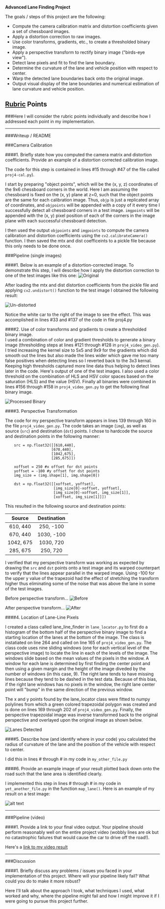 
**Advanced Lane Finding Project**

The goals / steps of this project are the following:

* Compute the camera calibration matrix and distortion coefficients given a set of chessboard images.
* Apply a distortion correction to raw images.
* Use color transforms, gradients, etc., to create a thresholded binary image.
* Apply a perspective transform to rectify binary image ("birds-eye view").
* Detect lane pixels and fit to find the lane boundary.
* Determine the curvature of the lane and vehicle position with respect to center.
* Warp the detected lane boundaries back onto the original image.
* Output visual display of the lane boundaries and numerical estimation of lane curvature and vehicle position.

[//]: # (Image References)

[image1]: ./examples/undistort_output.png "Undistorted"
[image2]: ./test_images/test1.jpg "Road Transformed"
[image3]: ./examples/binary_combo_example.jpg "Binary Example"
[image4]: ./examples/warped_straight_lines.jpg "Warp Example"
[image5]: ./examples/color_fit_lines.jpg "Fit Visual"
[image6]: ./examples/example_output.jpg "Output"
[video1]: ./project_video.mp4 "Video"

## [Rubric](https://review.udacity.com/#!/rubrics/571/view) Points
###Here I will consider the rubric points individually and describe how I addressed each point in my implementation.  

---
###Writeup / README

###Camera Calibration

####1. Briefly state how you computed the camera matrix and distortion coefficients. Provide an example of a distortion corrected calibration image.

The code for this step is contained in lines #15 through #47 of the file called `proj4-cal.py`).  

I start by preparing "object points", which will be the (x, y, z) coordinates of the 9x6 chessboard corners in the world. Here I am assuming the chessboard is fixed on the (x, y) plane at z=0, such that the object points are the same for each calibration image.  Thus, `objp` is just a replicated array of coordinates, and `objpoints` will be appended with a copy of it every time I successfully detect all chessboard corners in a test image.  `imgpoints` will be appended with the (x, y) pixel position of each of the corners in the image plane with each successful chessboard detection.  

I then used the output `objpoints` and `imgpoints` to compute the camera calibration and distortion coefficients using the `cv2.calibrateCamera()` function.  I then saved the mtx and dist coefficeints to a pickle file because this only needs to be done once.



###Pipeline (single images)

####1. Below is an example of a distortion-corrected image.
To demonstrate this step, I will describe how I apply the distortion correction to one of the test images like this one:
![Original](./images/test1.jpg)

After loading the mtx and dist distortion coefficients from the pickle file and applying `cv2.undistort()` function to the test image I obtained the following result:

![Un-distorted](./images/undistorted0.jpg)

 Notice the white car to the right of the image to see the effect.  This was accomplished in lines #33 and #137 of the code in file proj4.py 
 
####2. Use of color transforms and gradients to create a thresholded binary image.  
I used a combination of color and gradient thresholds to generate a binary image (thresholding steps at lines #121 through #128 in `proj4_video_gen.py`).  I tried increasing the kernel size to 5x5 and 9x9 for the gradients which did smooth out the lines but also made the lines wider which gave me too many false positives when detecting lines so I reverted back to the 3x3 kernal.  Keeping high thresholds captured more line data thus helping to detect lines later in the code.  Here's output of one of the test images. I also used a color threshold on the combination of HLS and HSV color spaces based on the saturation (HLS) and the value (HSV).  Finally all binaries were combined in lines #156 through #158 in `proj4_video_gen.py` to get the following final binary image. 

![Processed Binary](./images/bin2.jpg)

####3. Perspective Transformation

The code for my perspective transform appears in lines 139 through 160 in the file `proj4_video_gen.py`.  The code takes an image (`img`), as well as source (`src`) and destination (`dst`) points.  I chose to hardcode the source and destination points in the following manner:

```
    src = np.float32([[610,440], 
                     [670,440],
                     [1042,675],
                     [285,675]])
    
    xoffset = 250 #x offset for dst points                          
    yoffset = -100 #y offset for dst points
    img_size = (img.shape[1], img.shape[0])    
        
    dst = np.float32([[xoffset, yoffset], 
                      [img_size[0]-xoffset, yoffset], 
                      [img_size[0]-xoffset, img_size[1]], 
                      [xoffset, img_size[1]]])

```
This resulted in the following source and destination points:

| Source        | Destination   | 
|:-------------:|:-------------:| 
| 610, 440      | 250, -100     | 
| 670, 440      | 1030, -100    |
| 1042, 675     | 1030, 720     |
| 285, 675      | 250, 720      |

I verified that my perspective transform was working as expected by drawing the `src` and `dst` points onto a test image and its warped counterpart to verify that the lines appear parallel in the warped image.  Using -100 for the upper y value of the trapezoid had the effect of stretching the transform higher thus eliminating some of the noise that was above the lane in some of the test images.

Before perspective transform...
![Before](./images/bin4.jpg)

After perspective transform...
![After](./images/warped4.jpg)


####4. Location of Lane-Line Pixels


I created a class called lane_line_finder in `lane_locator.py` to first do a histogram of the bottom half of the perspective binary image to find a starting location of the lanes at the bottom of the image. The class is instatiated on line 264 and called on line 165 of `proj4_video_gen.py`. The class code uses nine sliding windows (one for each vertical level of the perspective image) to locate the line in each of the levels of the image.  The windows slide based on the mean values of the pixels in the window.  A window for each lane is determined by first finding the center point and then using a given margin and the height of the image diveded by the number of windows (in this case, 9).  The right lane tends to have missing lines because they tend to be dashed in the test data. Because of this bias, if the right lane windows has no pixels in the window, the right lane center point will "bump" in the same direction of the previous window.

The x and y points found by the lane_locator class were fitted to numpy polylines from which a green colored trapezoidal polygon was created and is done on lines 169 through 202 of `proj4_video_gen.py`.  Finally, the perspective trapezoidal image was inverse transformed back to the original perspective and overlayed upon the original image as shown below. 

![Lanes Detected](./images/visual1.jpg)

####5. Describe how (and identify where in your code) you calculated the radius of curvature of the lane and the position of the vehicle with respect to center.

I did this in lines # through # in my code in `my_other_file.py`

####6. Provide an example image of your result plotted back down onto the road such that the lane area is identified clearly.

I implemented this step in lines # through # in my code in `yet_another_file.py` in the function `map_lane()`.  Here is an example of my result on a test image:

![alt text][image6]

---

###Pipeline (video)

####1. Provide a link to your final video output.  Your pipeline should perform reasonably well on the entire project video (wobbly lines are ok but no catastrophic failures that would cause the car to drive off the road!).

Here's a [link to my video result](./project_video.mp4)

---

###Discussion

####1. Briefly discuss any problems / issues you faced in your implementation of this project.  Where will your pipeline likely fail?  What could you do to make it more robust?

Here I'll talk about the approach I took, what techniques I used, what worked and why, where the pipeline might fail and how I might improve it if I were going to pursue this project further.  

